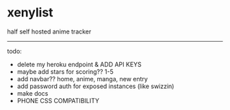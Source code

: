 # xenylist
half self hosted anime tracker

________________

todo:
- delete my heroku endpoint & ADD API KEYS 
- maybe add stars for scoring?? 1-5
- add navbar?? home, anime, manga, new entry
- add password auth for exposed instances (like swizzin)
- make docs 
- PHONE CSS COMPATIBILITY
